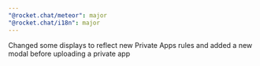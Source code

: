 ```yaml
---
"@rocket.chat/meteor": major
"@rocket.chat/i18n": major
---
```


Changed some displays to reflect new Private Apps rules and added a new modal before uploading a private app
